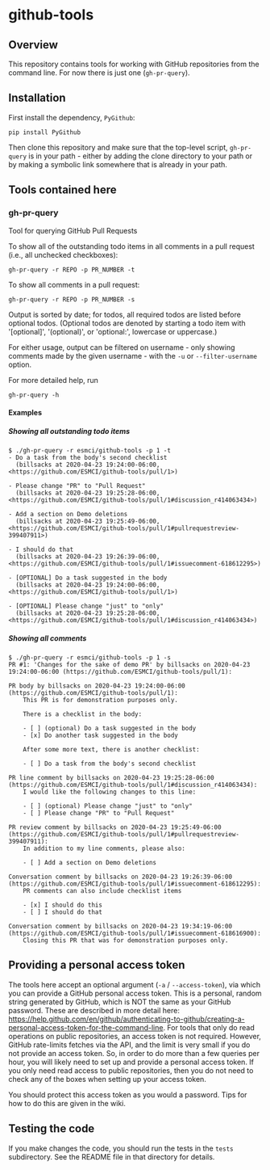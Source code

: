 # github-tools

## Overview

This repository contains tools for working with GitHub repositories from
the command line. For now there is just one (`gh-pr-query`).

## Installation

First install the dependency, `PyGithub`:

```
pip install PyGithub
```

Then clone this repository and make sure that the top-level script,
`gh-pr-query` is in your path - either by adding the clone directory to
your path or by making a symbolic link somewhere that is already in your
path.

## Tools contained here

### gh-pr-query

Tool for querying GitHub Pull Requests

To show all of the outstanding todo items in all comments in a pull request
(i.e., all unchecked checkboxes):

    gh-pr-query -r REPO -p PR_NUMBER -t

To show all comments in a pull request:

    gh-pr-query -r REPO -p PR_NUMBER -s

Output is sorted by date; for todos, all required todos are listed
before optional todos. (Optional todos are denoted by starting a todo
item with '[optional]', '(optional)', or 'optional:', lowercase or
uppercase.)

For either usage, output can be filtered on username - only showing
comments made by the given username - with the `-u` or
`--filter-username` option.

For more detailed help, run

    gh-pr-query -h
    
#### Examples

##### Showing all outstanding todo items

```
$ ./gh-pr-query -r esmci/github-tools -p 1 -t
- Do a task from the body's second checklist
  (billsacks at 2020-04-23 19:24:00-06:00, <https://github.com/ESMCI/github-tools/pull/1>)

- Please change "PR" to "Pull Request"
  (billsacks at 2020-04-23 19:25:28-06:00, <https://github.com/ESMCI/github-tools/pull/1#discussion_r414063434>)

- Add a section on Demo deletions
  (billsacks at 2020-04-23 19:25:49-06:00, <https://github.com/ESMCI/github-tools/pull/1#pullrequestreview-399407911>)

- I should do that
  (billsacks at 2020-04-23 19:26:39-06:00, <https://github.com/ESMCI/github-tools/pull/1#issuecomment-618612295>)

- [OPTIONAL] Do a task suggested in the body
  (billsacks at 2020-04-23 19:24:00-06:00, <https://github.com/ESMCI/github-tools/pull/1>)

- [OPTIONAL] Please change "just" to "only"
  (billsacks at 2020-04-23 19:25:28-06:00, <https://github.com/ESMCI/github-tools/pull/1#discussion_r414063434>)
```

##### Showing all comments

```
$ ./gh-pr-query -r esmci/github-tools -p 1 -s
PR #1: 'Changes for the sake of demo PR' by billsacks on 2020-04-23 19:24:00-06:00 (https://github.com/ESMCI/github-tools/pull/1):

PR body by billsacks on 2020-04-23 19:24:00-06:00 (https://github.com/ESMCI/github-tools/pull/1):
    This PR is for demonstration purposes only.

    There is a checklist in the body:

    - [ ] (optional) Do a task suggested in the body
    - [x] Do another task suggested in the body

    After some more text, there is another checklist:

    - [ ] Do a task from the body's second checklist

PR line comment by billsacks on 2020-04-23 19:25:28-06:00 (https://github.com/ESMCI/github-tools/pull/1#discussion_r414063434):
    I would like the following changes to this line:

    - [ ] (optional) Please change "just" to "only"
    - [ ] Please change "PR" to "Pull Request"

PR review comment by billsacks on 2020-04-23 19:25:49-06:00 (https://github.com/ESMCI/github-tools/pull/1#pullrequestreview-399407911):
    In addition to my line comments, please also:

    - [ ] Add a section on Demo deletions

Conversation comment by billsacks on 2020-04-23 19:26:39-06:00 (https://github.com/ESMCI/github-tools/pull/1#issuecomment-618612295):
    PR comments can also include checklist items

    - [x] I should do this
    - [ ] I should do that

Conversation comment by billsacks on 2020-04-23 19:34:19-06:00 (https://github.com/ESMCI/github-tools/pull/1#issuecomment-618616900):
    Closing this PR that was for demonstration purposes only.
```

## Providing a personal access token

The tools here accept an optional argument (`-a` / `--access-token`),
via which you can provide a GitHub personal access token. This is a
personal, random string generated by GitHub, which is NOT the same as
your GitHub password. These are described in more detail here:
<https://help.github.com/en/github/authenticating-to-github/creating-a-personal-access-token-for-the-command-line>. For
tools that only do read operations on public repositories, an access
token is not required. However, GitHub rate-limits fetches via the API,
and the limit is very small if you do not provide an access token. So,
in order to do more than a few queries per hour, you will likely need to
set up and provide a personal access token. If you only need read access
to public repositories, then you do not need to check any of the boxes
when setting up your access token.

You should protect this access token as you would a password. Tips for
how to do this are given in the wiki.

## Testing the code

If you make changes the code, you should run the tests in the `tests`
subdirectory. See the README file in that directory for details.
